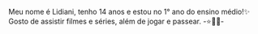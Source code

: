 Meu nome é Lidiani, tenho 14 anos e estou no 1° ano do ensino médio!✨️
Gosto de assistir filmes e séries, além de jogar e passear.
              -⭐️🌷💌-
